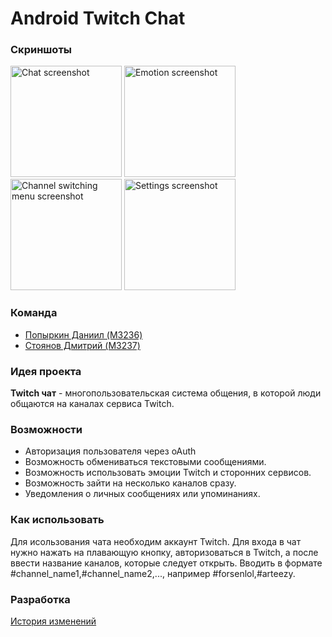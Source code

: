 # Android Twitch Chat

### Скриншоты
<img alt="Chat screenshot" src="https://pp.vk.me/c638726/v638726212/1155f/WKctILaLUqw.jpg" height="178px"> <img alt="Emotion screenshot" src="https://cloud.githubusercontent.com/assets/17340158/20457771/72b0a8e0-aea3-11e6-9ae0-8662f84a0f0f.png" height="178px"> <img alt="Channel switching menu screenshot" src="https://pp.vk.me/c638726/v638726212/11569/TncJ_8a3lSc.jpg" height="178px"> <img alt="Settings screenshot" src="https://pp.vk.me/c638726/v638726212/11573/RIlBFV5UU6M.jpg" height="178px">




### Команда
* [Попыркин Даниил (M3236)](https://github.com/ghost3432)
* [Стоянов Дмитрий (M3237)](https://github.com/DimaStoyanov)

### Идея проекта
**Twitch чат** -  многопользовательская система общения, в которой люди общаются на каналах сервиса Twitch.

### Возможности
  * Авторизация пользователя через oAuth
  * Возможность обмениваться текстовыми сообщениями.
  * Возможность использовать эмоции Twitch и сторонних сервисов.
  * Возможность зайти на несколько каналов сразу.
  * Уведомления о личных сообщениях или упоминаниях.


### Как использовать
Для исользования чата необходим аккаунт Twitch. Для входа в чат нужно нажать на плавающую кнопку, авторизоваться в Twitch, а после ввести название каналов, которые следует открыть. Вводить в формате #channel_name1,#channel_name2,..., например #forsenlol,#arteezy. 

 
### Разработка
[История изменений](CHANGELOG.md)
